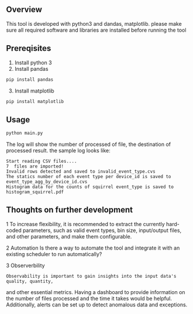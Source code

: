 ## Overview
This tool is developed with python3 and dandas, matplotlib. 
please make sure all required software and libraries are installed before running the tool


## Prereqisites

1. Install python 3
2. Install pandas 

```bash
pip install pandas
```
3. Install matplotlib
```bash
pip install matplotlib
```


## Usage


```python
python main.py
```
The log will show the number of processed of file, the destination of processed result. the sample log looks like:

```
Start reading CSV files....
7  files are imported!
Invalid rows detected and saved to invalid_event_type.cvs
The statics number of each event type per device_id is saved to event_type_agg_by_device_id.cvs
Histogram data for the counts of squirrel event_type is saved to histogram_squirrel.pdf
```



## Thoughts on further development

1 To increase flexibility, it is recommended to extract the currently hard-coded parameters, 
    such as valid event types, bin size, input/output files, and other parameters, and make them configurable.
    
2 Automation
    Is there a way to automate the tool and integrate it with an existing scheduler to run automatically?
    
3 Observerbility 
    
    Observability is important to gain insights into the input data's quality, quantity, 
and other essential metrics. 
Having a dashboard to provide information on the number of files processed and the time it takes would be helpful. 
Additionally, alerts can be set up to detect anomalous data and exceptions.
                 
    

